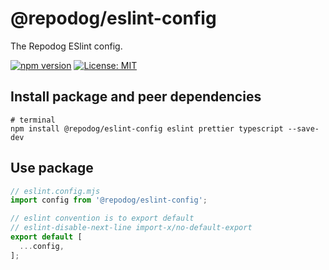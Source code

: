 # @repodog/eslint-config

The Repodog ESlint config.

[![npm version](https://badge.fury.io/js/%40repodog%2Feslint-config.svg)](https://badge.fury.io/js/%40repodog%2Feslint-config)
[![License: MIT](https://img.shields.io/badge/License-MIT-yellow.svg)](LICENSE)

## Install package and peer dependencies

```shell
# terminal
npm install @repodog/eslint-config eslint prettier typescript --save-dev
```

## Use package

```javascript
// eslint.config.mjs
import config from '@repodog/eslint-config';

// eslint convention is to export default
// eslint-disable-next-line import-x/no-default-export
export default [
  ...config,
];
```
